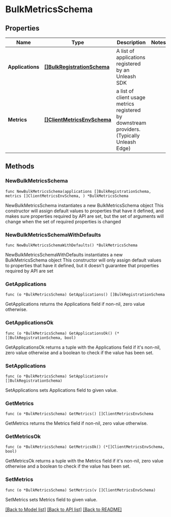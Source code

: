 # BulkMetricsSchema

## Properties

Name | Type | Description | Notes
------------ | ------------- | ------------- | -------------
**Applications** | [**[]BulkRegistrationSchema**](BulkRegistrationSchema.md) | A list of applications registered by an Unleash SDK | 
**Metrics** | [**[]ClientMetricsEnvSchema**](ClientMetricsEnvSchema.md) | a list of client usage metrics registered by downstream providers. (Typically Unleash Edge) | 

## Methods

### NewBulkMetricsSchema

`func NewBulkMetricsSchema(applications []BulkRegistrationSchema, metrics []ClientMetricsEnvSchema, ) *BulkMetricsSchema`

NewBulkMetricsSchema instantiates a new BulkMetricsSchema object
This constructor will assign default values to properties that have it defined,
and makes sure properties required by API are set, but the set of arguments
will change when the set of required properties is changed

### NewBulkMetricsSchemaWithDefaults

`func NewBulkMetricsSchemaWithDefaults() *BulkMetricsSchema`

NewBulkMetricsSchemaWithDefaults instantiates a new BulkMetricsSchema object
This constructor will only assign default values to properties that have it defined,
but it doesn't guarantee that properties required by API are set

### GetApplications

`func (o *BulkMetricsSchema) GetApplications() []BulkRegistrationSchema`

GetApplications returns the Applications field if non-nil, zero value otherwise.

### GetApplicationsOk

`func (o *BulkMetricsSchema) GetApplicationsOk() (*[]BulkRegistrationSchema, bool)`

GetApplicationsOk returns a tuple with the Applications field if it's non-nil, zero value otherwise
and a boolean to check if the value has been set.

### SetApplications

`func (o *BulkMetricsSchema) SetApplications(v []BulkRegistrationSchema)`

SetApplications sets Applications field to given value.


### GetMetrics

`func (o *BulkMetricsSchema) GetMetrics() []ClientMetricsEnvSchema`

GetMetrics returns the Metrics field if non-nil, zero value otherwise.

### GetMetricsOk

`func (o *BulkMetricsSchema) GetMetricsOk() (*[]ClientMetricsEnvSchema, bool)`

GetMetricsOk returns a tuple with the Metrics field if it's non-nil, zero value otherwise
and a boolean to check if the value has been set.

### SetMetrics

`func (o *BulkMetricsSchema) SetMetrics(v []ClientMetricsEnvSchema)`

SetMetrics sets Metrics field to given value.



[[Back to Model list]](../README.md#documentation-for-models) [[Back to API list]](../README.md#documentation-for-api-endpoints) [[Back to README]](../README.md)


